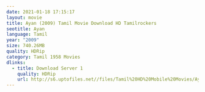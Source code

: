 ```yaml
---
date: 2021-01-18 17:15:17
layout: movie
title: Ayan (2009) Tamil Movie Download HD Tamilrockers
seotitle: Ayan
language: Tamil
year: "2009"
size: 740.26MB
quality: HDRip
category: Tamil 1958 Movies
dlinks:
  - title: Download Server 1
    quality: HDRip
    url: http://s6.uptofiles.net//files/Tamil%20HD%20Mobile%20Movies/Ayan%20(2009)/Mp4%20HD%20(640x360)/Ayan%20(2009)%20Single%20Part%20(640x360).mp4
---
```

